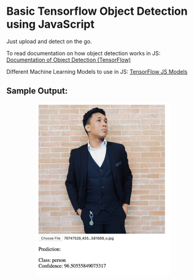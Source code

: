 # Basic Tensorflow Object Detection using JavaScript
Just upload and detect on the go.


To read documentation on how object detection works in JS: [Documentation of Object Detection (TensorFlow)](https://github.com/tensorflow/tfjs-models/tree/master/coco-ssd)

Different Machine Learning Models to use in JS: [TensorFlow JS Models](https://www.tensorflow.org/js/models)

## Sample Output:
<p align="center">
<img src="uploads/output.png" width=350 height=450>
</p>
